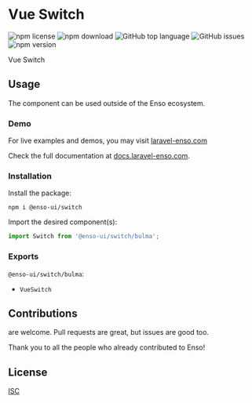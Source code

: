 # Vue Switch

![npm license](https://img.shields.io/npm/l/@enso-ui/switch.svg) 
![npm download](https://img.shields.io/npm/dm/@enso-ui/switch.svg) 
![GitHub top language](https://img.shields.io/github/languages/top/enso-ui/switch.svg) 
![GitHub issues](https://img.shields.io/github/issues/enso-ui/switch.svg) 
![npm version](https://img.shields.io/npm/v/@enso-ui/switch.svg) 

Vue Switch

## Usage
The component can be used outside of the Enso ecosystem.

### Demo

For live examples and demos, you may visit [laravel-enso.com](https://www.laravel-enso.com)

Check the full documentation at  [docs.laravel-enso.com](https://docs.laravel-enso.com).

### Installation

Install the package:
```
npm i @enso-ui/switch
```
Import the desired component(s):
```js
import Switch from '@enso-ui/switch/bulma';
```

### Exports

`@enso-ui/switch/bulma`:
- `VueSwitch`

## Contributions

are welcome. Pull requests are great, but issues are good too.

Thank you to all the people who already contributed to Enso!

## License

[ISC](https://opensource.org/licenses/ISC)
